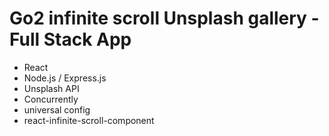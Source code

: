# Go2 infinite scroll Unsplash gallery - Full Stack App

- React
- Node.js / Express.js
- Unsplash API
- Concurrently
- universal config
- react-infinite-scroll-component